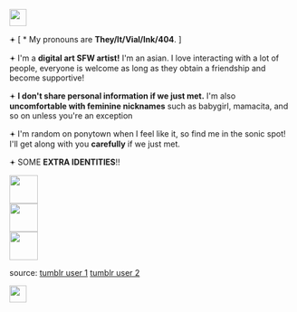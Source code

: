 <img src='https://64.media.tumblr.com/834c472976cff3acafa89f096f0407b4/ce19051a95c21bcf-f4/s2048x3072/5e73be143603258b5b8373a615d9b1fbfce3a853.pnj' style='height: 30px; width: auto;'></img>
<p>𖥔 [ * My pronouns are <b>They/It/Vial/Ink/404</b>. ]</p>
<p>𖥔 I'm a <b>digital art SFW artist!</b> I'm an asian. I love interacting with a lot of people, everyone is welcome as long as they obtain a friendship and become supportive!</p>
<p>𖥔 <b>I don't share personal information if we just met.</b> I'm also <b>uncomfortable with feminine nicknames</b> such as babygirl, mamacita, and so on unless you're an exception</p>
<p>𖥔 I'm random on ponytown when I feel like it, so find me in the sonic spot! I'll get along with you <b>carefully</b> if we just met.</p>
<p>𖥔 SOME <b>EXTRA IDENTITIES</b>!!</p>

<img src='https://64.media.tumblr.com/cd497e04cc2f18f44939dc6978b2b26a/9837571aa2ae4681-a3/s2048x3072/7734f4959f72556204a12d437438501549a92868.pnj' style='height: 50px; width; auto; display: flex;'></img><img src='https://64.media.tumblr.com/5aa3a2b16e3705dc572cb292f52c608f/87638002bd078529-8d/s400x600/94b55702c65878e832b9372b4588f5f2ee3c0eb8.pnj' style='height: 50px; width: auto; display: flex;'></img>
<img src='https://64.media.tumblr.com/303cdfc5cba67d965f21fe4e51187bc5/c2a90cdc88b92039-e0/s400x600/ccfd666a5b9932c227eea20c859fe0179a8315c1.pnj' style='height: 50px; width: auto;'></img>
<p>source: <a href='https://www.tumblr.com/rwuffles'>tumblr user 1</a> <a href='https://www.tumblr.com/kikitheskele'>tumblr user 2</a></p>

<img src='https://64.media.tumblr.com/834c472976cff3acafa89f096f0407b4/ce19051a95c21bcf-f4/s2048x3072/5e73be143603258b5b8373a615d9b1fbfce3a853.pnj' style='height: 30px; width: auto;'></img>
